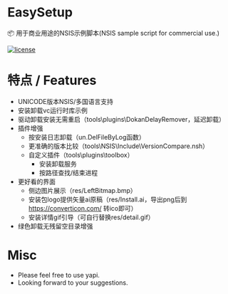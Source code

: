 # EasySetup

📦 用于商业用途的NSIS示例脚本(NSIS sample script for commercial use.)

[![license](https://img.shields.io/badge/license-MIT-brightgreen.svg?style=flat)](https://github.com/MFCer/EasySetup/blob/master/LICENSE)

# 特点 / Features

- UNICODE版本NSIS/多国语言支持
- 安装卸载vc运行时库示例
- 驱动卸载安装无需重启（tools\plugins\DokanDelayRemover，延迟卸载）
- 插件增强
  - 按安装日志卸载（un.DelFileByLog函数）
  - 更准确的版本比较（tools\NSIS\Include\VersionCompare.nsh）
  - 自定义插件（tools\plugins\toolbox）
    - 安装卸载服务
    - 按路径查找/结束进程
- 更好看的界面
  - 侧边图片展示（res/LeftBitmap.bmp）
  - 安装包logo提供矢量ai原稿（res/Install.ai，导出png后到 https://converticon.com/ 转ico即可）
  - 安装详情gif引导（可自行替换res/detail.gif）
- 绿色卸载无残留空目录增强

# Misc

- Please feel free to use yapi.
- Looking forward to your suggestions.